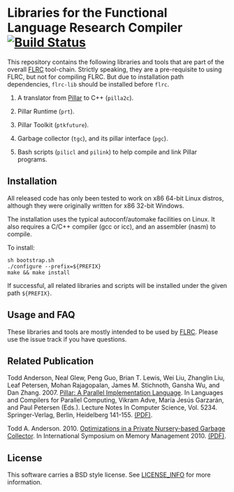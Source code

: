 # Libraries for the Functional Language Research Compiler [![Build Status](https://travis-ci.org/IntelLabs/flrc-lib.svg)](https://travis-ci.org/IntelLabs/flrc-lib)

This repository contains the following libraries and tools that are 
part of the overall [FLRC] tool-chain. Strictly speaking, they 
are a pre-requisite to using FLRC, but not for compiling FLRC. But
due to installation path dependencies, `flrc-lib` should be installed
before `flrc`.

1. A translator from [Pillar] to C++ (`pilla2c`).

2. Pillar Runtime (`prt`). 

3. Pillar Toolkit (`ptkfuture`).

4. Garbage collector (`tgc`), and its pillar interface (`pgc`).

5. Bash scripts (`pilicl` and `pilink`) to help compile and link Pillar programs.

## Installation

All released code has only been tested to work on x86 64-bit 
Linux distros, although they were originally written for x86 32-bit 
Windows.

The installation uses the typical autoconf/automake facilities on
Linux. It also requires a C/C++ compiler (gcc or icc), and an 
assembler (nasm) to compile.

To install:

```
sh bootstrap.sh
./configure --prefix=${PREFIX}
make && make install
```

If successful, all related libraries and scripts will be installed
under the given path `${PREFIX}`. 

## Usage and FAQ

These libraries and tools are mostly intended to be used by [FLRC].
Please use the issue track if you have questions.

## Related Publication

Todd Anderson, Neal Glew, Peng Guo, Brian T. Lewis, Wei Liu, Zhanglin Liu, Leaf Petersen, Mohan Rajagopalan, James M. Stichnoth, Gansha Wu, and Dan Zhang. 2007. [Pillar: A Parallel Implementation Language][Pillar]. In Languages and Compilers for Parallel Computing, Vikram Adve, María Jesús Garzarán, and Paul Petersen (Eds.). Lecture Notes In Computer Science, Vol. 5234. Springer-Verlag, Berlin, Heidelberg 141-155. [(PDF)](doc/pillar-lcpc.pdf).

Todd A. Anderson.  2010. [Optimizations in a Private Nursery-based Garbage Collector][TGC]. In International Symposium on Memory Management 2010.  [(PDF)](doc/optimizations-private-nursery.pdf).

## License

This software carries a BSD style license. See [LICENSE_INFO](LICENSE_INFO.txt) for more information.


[Pillar]: http://dl.acm.org/citation.cfm?id=1433050.1433063
[FLRC]: https://github.com/IntelLabs/flrc
[TGC]: http://dl.acm.org/citation.cfm?id=1806655

